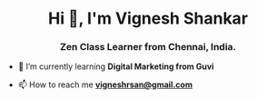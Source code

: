 <h1 align="center">Hi 👋, I'm Vignesh Shankar</h1>
<h3 align="center">Zen Class Learner from Chennai, India.</h3>

- 🌱 I’m currently learning **Digital Marketing from Guvi**

- 📫 How to reach me **vigneshrsan@gmail.com**

